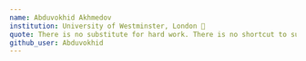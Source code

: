 ```yaml
---
name: Abduvokhid Akhmedov
institution: University of Westminster, London 🚩
quote: There is no substitute for hard work. There is no shortcut to success.
github_user: Abduvokhid
---
```


